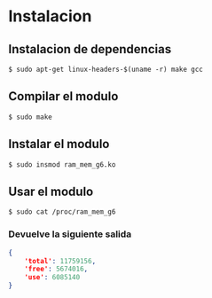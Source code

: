 # Instalacion
## Instalacion de dependencias
 `$ sudo apt-get linux-headers-$(uname -r) make gcc`

## Compilar el modulo
`$ sudo make`

## Instalar el modulo
`$ sudo insmod ram_mem_g6.ko`

## Usar el modulo
`$ sudo cat /proc/ram_mem_g6`

### Devuelve la siguiente salida
```json
{
    'total': 11759156,
    'free': 5674016,
    'use': 6085140
}
```